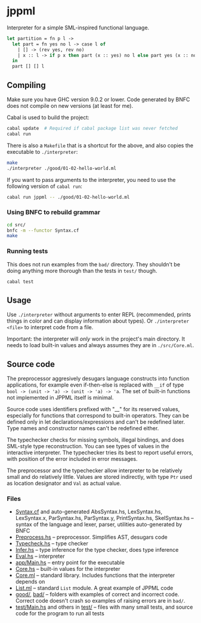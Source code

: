 # jppml

Interpreter for a simple SML-inspired functional language.

```ml
let partition = fn p l ->
  let part = fn yes no l -> case l of
    | [] -> (rev yes, rev no)
    | x :: l -> if p x then part (x :: yes) no l else part yes (x :: no) l
  in
  part [] [] l
```

## Compiling

Make sure you have GHC version 9.0.2 or lower. Code generated by BNFC does not compile on new versions (at least for me).

Cabal is used to build the project:

```bash
cabal update  # Required if cabal package list was never fetched
cabal run
```

There is also a `Makefile` that is a shortcut for the above, and also copies the executable to `./interpreter`:

```bash
make
./interpreter ./good/01-02-hello-world.ml
```

If you want to pass arguments to the interpreter, you need to use the following version of `cabal run`:

```bash
cabal run jppml -- ./good/01-02-hello-world.ml
```


### Using BNFC to rebuild grammar

```bash
cd src/
bnfc -m --functor Syntax.cf
make
```

### Running tests

This does not run examples from the `bad/` directory. They shouldn't be doing anything more thorough than the tests in `test/` though.

```bash
cabal test
```

## Usage

Use `./interpreter` without arguments to enter REPL (recommended, prints things in color and can display information about types). Or `./interpreter <file>` to interpret code from a file.

Important: the interpreter will _only_ work in the project's main directory. It needs to load built-in values and always assumes they are in `./src/Core.ml`.

## Source code

The preprocessor aggresively desugars language constructs into function applications, for example even if-then-else is replaced with `__if` of type `bool -> (unit -> 'a) -> (unit -> 'a) -> 'a`. The set of built-in functions not implemented in JPPML itself is minimal.

Source code uses identifiers prefixed with "__" for its reserved values, especially for functions that correspond to built-in operators. They can be defined only in let declarations/expressions and can't be redefined later. Type names and constructor names can't be redefined either.

The typechecker checks for missing symbols, illegal bindings, and does SML-style type reconstruction. You can see types of values in the interactive interpreter. The typechecker tries its best to report useful errors, with position of the error included in error messages.

The preprocessor and the typechecker allow interpreter to be relatively small and do relatively little. Values are stored indirectly, with type `Ptr` used as location designator and `Val` as actual value.

### Files

- [Syntax.cf](src/Syntax.cf) and auto-generated AbsSyntax.hs, LexSyntax.hs, LexSyntax.x, ParSyntax.hs, ParSyntax.y, PrintSyntax.hs, SkelSyntax.hs – syntax of the language and lexer, parser, utilities auto-generated by BNFC
- [Preprocess.hs](src/Preprocess.hs) – preprocessor. Simplifies AST, desugars code
- [Typecheck.hs](src/Typecheck.hs) – type checker
- [Infer.hs](src/Typecheck.hs) – type inference for the type checker, does type inference
- [Eval.hs](src/Eval.hs) – interpreter
- [app/Main.hs](app/Main.hs) – entry point for the executable
- [Core.hs](src/Core.hs) – built-in values for the interpreter
- [Core.ml](src/Core.ml) – standard library. Includes functions that the interpreter depends on
- [List.ml](src/List.ml) – standard `List` module. A great example of JPPML code
- [good/](good/), [bad/](bad/) – folders with examples of correct and incorrect code. Correct code doesn't crash so examples of raising errors are in `bad/`.
- [test/Main.hs](test/Main.hs) and others in [test/](test/) – files with many small tests, and source code for the program to run all tests

<!--

## Zaktualizowany opis języka

Zaktualizowany opis języka znajduje się w [zaktualizowany_opis.pdf](./zaktualizowany_opis.pdf). Nie było wielkich zmian względem deklaracji języka.

## Cennik

`+` = jest zaimplementowane

```
  Na 20 punktów
+ 01 (dwa typy)
+ 02 (arytmetyka, porównania)
+ 03 (if)
+ 04 (funkcje wieloargumentowe, rekurencja)
+ 05 (funkcje anonimowe i wyższego rzędu, częściowa aplikacja)
+ 06 (obsługa błędów wykonania)
+ 07 (statyczne wiązanie identyfikatorów)
  Listy:
+ 08 (z pattern matchingiem)
+ 09 (z empty, head, tail)
+ 10 (lukier)
  Na 25 punktów
+ 11 (listy dowolnego typu, zagnieżdżone i listy funkcji)
+ 12 (proste typy algebraiczne z jednopoziomowym pattern matchingiem)
+ 13 (statyczne typowanie)
  Na 30 punktów
+ 14 (ogólne polimorficzne i rekurencyjne typy algebraiczne)
+ 15 (zagnieżdżony pattern matching)
  Bonus
+ 16 (typy polimorficzne z algorytmem rekonstrukcji typów)
  17 (sprawdzenie kompletności pattern matchingu)

Razem: 34
```

-->
